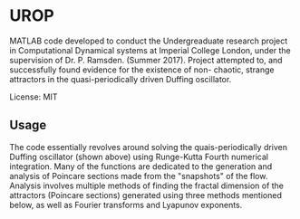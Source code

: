 # UROP

MATLAB code developed to conduct the Undergreaduate research project in Computational Dynamical systems at Imperial College London,
under the supervision of Dr. P. Ramsden. (Summer 2017). Project attempted to, and successfully found evidence for the existence of non-
chaotic, strange attractors in the quasi-periodically driven Duffing oscillator. 

License: MIT

## Usage ##

The code essentially revolves around solving the quais-periodically driven Duffing oscillator (shown above) using Runge-Kutta Fourth 
numerical integration. Many of the functions are dedicated to the generation and analysis of Poincare sections made from the "snapshots"
of the flow. Analysis involves multiple methods of finding the fractal dimension of the attractors (Poincare sections) generated using 
three methods mentioned below, as well as Fourier transforms and Lyapunov exponents.



